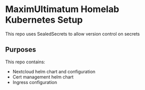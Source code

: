 # MaximUltimatum Homelab Kubernetes Setup

This repo uses SealedSecrets to allow version control on secrets

## Purposes
This repo contains:
- Nextcloud helm chart and configuration
- Cert management helm chart
- Ingress configuration
